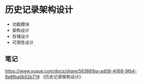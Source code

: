 # 历史记录架构设计

- 功能模块
- 架构设计
- 存储设计
- 可用性设计

## 笔记

https://www.yuque.com/docs/share/563881ba-ad08-4068-9fb4-8e8fba0b52b7?# 《历史记录架构设计》